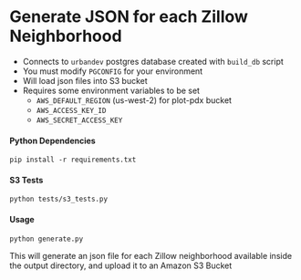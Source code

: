 Generate JSON for each Zillow Neighborhood
==========================================


+ Connects to `urbandev` postgres database created with `build_db` script
+ You must modify `PGCONFIG` for your environment
+ Will load json files into S3 bucket
+ Requires some environment variables to be set
    * `AWS_DEFAULT_REGION` (us-west-2) for plot-pdx bucket
    * `AWS_ACCESS_KEY_ID`
    * `AWS_SECRET_ACCESS_KEY`


#### Python Dependencies
```
pip install -r requirements.txt
```

#### S3 Tests
```
python tests/s3_tests.py
```

#### Usage
```
python generate.py
```

This will generate an json file for each Zillow neighborhood
available inside the output directory, and upload it to an Amazon S3 Bucket
